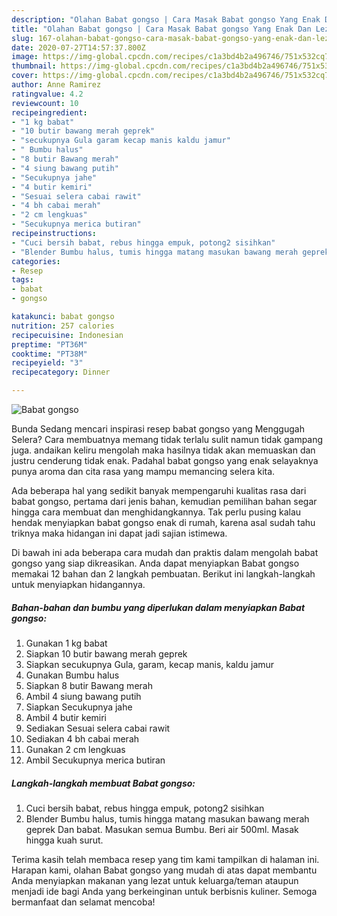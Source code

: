 ```yaml
---
description: "Olahan Babat gongso | Cara Masak Babat gongso Yang Enak Dan Lezat"
title: "Olahan Babat gongso | Cara Masak Babat gongso Yang Enak Dan Lezat"
slug: 167-olahan-babat-gongso-cara-masak-babat-gongso-yang-enak-dan-lezat
date: 2020-07-27T14:57:37.800Z
image: https://img-global.cpcdn.com/recipes/c1a3bd4b2a496746/751x532cq70/babat-gongso-foto-resep-utama.jpg
thumbnail: https://img-global.cpcdn.com/recipes/c1a3bd4b2a496746/751x532cq70/babat-gongso-foto-resep-utama.jpg
cover: https://img-global.cpcdn.com/recipes/c1a3bd4b2a496746/751x532cq70/babat-gongso-foto-resep-utama.jpg
author: Anne Ramirez
ratingvalue: 4.2
reviewcount: 10
recipeingredient:
- "1 kg babat"
- "10 butir bawang merah geprek"
- "secukupnya Gula garam kecap manis kaldu jamur"
- " Bumbu halus"
- "8 butir Bawang merah"
- "4 siung bawang putih"
- "Secukupnya jahe"
- "4 butir kemiri"
- "Sesuai selera cabai rawit"
- "4 bh cabai merah"
- "2 cm lengkuas"
- "Secukupnya merica butiran"
recipeinstructions:
- "Cuci bersih babat, rebus hingga empuk, potong2 sisihkan"
- "Blender Bumbu halus, tumis hingga matang masukan bawang merah geprek Dan babat. Masukan semua Bumbu. Beri air 500ml. Masak hingga kuah surut."
categories:
- Resep
tags:
- babat
- gongso

katakunci: babat gongso 
nutrition: 257 calories
recipecuisine: Indonesian
preptime: "PT36M"
cooktime: "PT38M"
recipeyield: "3"
recipecategory: Dinner

---
```



![Babat gongso](https://img-global.cpcdn.com/recipes/c1a3bd4b2a496746/751x532cq70/babat-gongso-foto-resep-utama.jpg)

Bunda Sedang mencari inspirasi resep babat gongso yang Menggugah Selera? Cara membuatnya memang tidak terlalu sulit namun tidak gampang juga. andaikan keliru mengolah maka hasilnya tidak akan memuaskan dan justru cenderung tidak enak. Padahal babat gongso yang enak selayaknya punya aroma dan cita rasa yang mampu memancing selera kita.



Ada beberapa hal yang sedikit banyak mempengaruhi kualitas rasa dari babat gongso, pertama dari jenis bahan, kemudian pemilihan bahan segar hingga cara membuat dan menghidangkannya. Tak perlu pusing kalau hendak menyiapkan babat gongso enak di rumah, karena asal sudah tahu triknya maka hidangan ini dapat jadi sajian istimewa.


Di bawah ini ada beberapa cara mudah dan praktis dalam mengolah babat gongso yang siap dikreasikan. Anda dapat menyiapkan Babat gongso memakai 12 bahan dan 2 langkah pembuatan. Berikut ini langkah-langkah untuk menyiapkan hidangannya.

<!--inarticleads1-->

##### Bahan-bahan dan bumbu yang diperlukan dalam menyiapkan Babat gongso:

1. Gunakan 1 kg babat
1. Siapkan 10 butir bawang merah geprek
1. Siapkan secukupnya Gula, garam, kecap manis, kaldu jamur
1. Gunakan  Bumbu halus
1. Siapkan 8 butir Bawang merah
1. Ambil 4 siung bawang putih
1. Siapkan Secukupnya jahe
1. Ambil 4 butir kemiri
1. Sediakan Sesuai selera cabai rawit
1. Sediakan 4 bh cabai merah
1. Gunakan 2 cm lengkuas
1. Ambil Secukupnya merica butiran




<!--inarticleads2-->

##### Langkah-langkah membuat Babat gongso:

1. Cuci bersih babat, rebus hingga empuk, potong2 sisihkan
1. Blender Bumbu halus, tumis hingga matang masukan bawang merah geprek Dan babat. Masukan semua Bumbu. Beri air 500ml. Masak hingga kuah surut.




Terima kasih telah membaca resep yang tim kami tampilkan di halaman ini. Harapan kami, olahan Babat gongso yang mudah di atas dapat membantu Anda menyiapkan makanan yang lezat untuk keluarga/teman ataupun menjadi ide bagi Anda yang berkeinginan untuk berbisnis kuliner. Semoga bermanfaat dan selamat mencoba!
